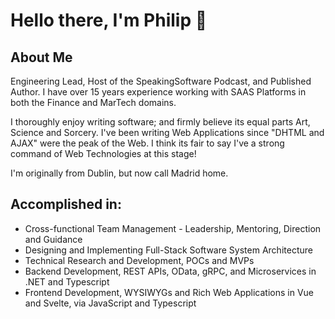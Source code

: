 # Hello there, I'm Philip 👋

## About Me
Engineering Lead, Host of the SpeakingSoftware Podcast, and Published Author.
I have over 15 years experience working with SAAS Platforms in both the Finance and MarTech domains.

I thoroughly enjoy writing software; and firmly believe its equal parts Art, Science and Sorcery.
I've been writing Web Applications since "DHTML and AJAX" were the peak of the Web.
I think its fair to say I've a strong command of Web Technologies at this stage!

I'm originally from Dublin, but now call Madrid home.

## Accomplished in: 
- Cross-functional Team Management - Leadership, Mentoring, Direction and Guidance
- Designing and Implementing Full-Stack Software System Architecture
- Technical Research and Development, POCs and MVPs
- Backend Development, REST APIs, OData, gRPC, and Microservices in .NET and Typescript
- Frontend Development, WYSIWYGs and Rich Web Applications in Vue and Svelte, via JavaScript and Typescript
